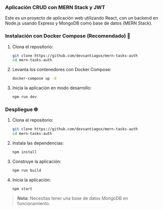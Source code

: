 ### Aplicación CRUD con MERN Stack y JWT

Este es un proyecto de aplicación web utilizando React, con un backend en Node.js usando Express y MongoDB como base de datos (MERN Stack).

### Instalación con Docker Compose (Recomendado) 🚀

1. Clona el repositorio:

   ```sh
   git clone https://github.com/devsantiagox/mern-tasks-auth
   cd mern-tasks-auth
   ```

2. Levanta los contenedores con Docker Compose:

   ```sh
   docker-compose up -d
   ```

3. Inicia la aplicación en modo desarrollo:
   ```sh
   npm run dev
   ```

### Despliegue 🌐

1. Clona el repositorio:

   ```sh
   git clone https://github.com/devsantiagox/mern-tasks-auth
   cd mern-tasks-auth
   ```

2. Instala las dependencias:

   ```sh
   npm install
   ```

3. Construye la aplicación:

   ```sh
   npm run build
   ```

4. Inicia la aplicación:
   ```sh
   npm start
   ```

> **Nota:** Necesitas tener una base de datos MongoDB en funcionamiento.
